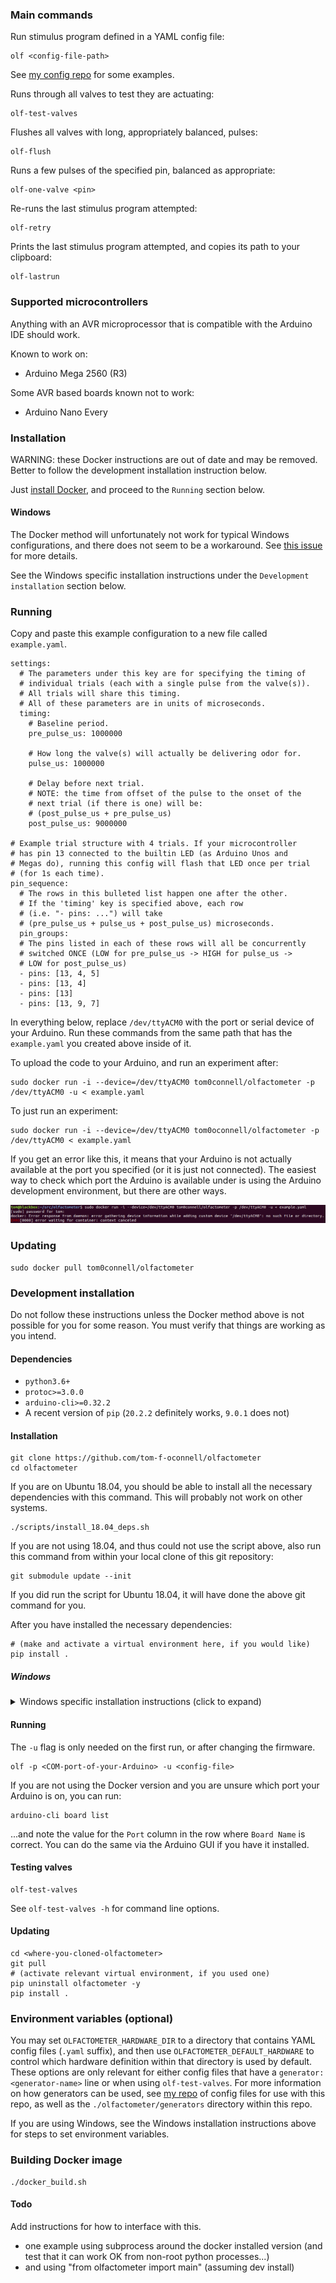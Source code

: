 
### Main commands

Run stimulus program defined in a YAML config file:
```
olf <config-file-path>
```
See [my config repo](https://github.com/tom-f-oconnell/tom_olfactometer_configs) 
for some examples.


Runs through all valves to test they are actuating:
```
olf-test-valves
```

Flushes all valves with long, appropriately balanced, pulses:
```
olf-flush
```

Runs a few pulses of the specified pin, balanced as appropriate:
```
olf-one-valve <pin>
```

Re-runs the last stimulus program attempted:
```
olf-retry
```

Prints the last stimulus program attempted, and copies its path to your clipboard:
```
olf-lastrun
```

### Supported microcontrollers

Anything with an AVR microprocessor that is compatible with the Arduino IDE
should work.

Known to work on:
- Arduino Mega 2560 (R3)

Some AVR based boards known not to work:
- Arduino Nano Every


### Installation

WARNING: these Docker instructions are out of date and may be removed. Better to follow
the development installation instruction below.

Just [install Docker](https://docs.docker.com/get-docker/), and proceed to the 
`Running` section below.

#### Windows 
The Docker method will unfortunately not work for typical Windows
configurations, and there does not seem to be a workaround. See 
[this issue](https://github.com/docker/for-win/issues/1018) for more details.

See the Windows specific installation instructions under the
`Development installation` section below.


### Running
Copy and paste this example configuration to a new file called `example.yaml`.
```
settings:
  # The parameters under this key are for specifying the timing of
  # individual trials (each with a single pulse from the valve(s)).
  # All trials will share this timing.
  # All of these parameters are in units of microseconds.
  timing:
    # Baseline period.
    pre_pulse_us: 1000000

    # How long the valve(s) will actually be delivering odor for.
    pulse_us: 1000000

    # Delay before next trial.
    # NOTE: the time from offset of the pulse to the onset of the
    # next trial (if there is one) will be:
    # (post_pulse_us + pre_pulse_us)
    post_pulse_us: 9000000

# Example trial structure with 4 trials. If your microcontroller 
# has pin 13 connected to the builtin LED (as Arduino Unos and 
# Megas do), running this config will flash that LED once per trial 
# (for 1s each time).
pin_sequence:
  # The rows in this bulleted list happen one after the other.
  # If the 'timing' key is specified above, each row
  # (i.e. "- pins: ...") will take
  # (pre_pulse_us + pulse_us + post_pulse_us) microseconds.
  pin_groups:
  # The pins listed in each of these rows will all be concurrently 
  # switched ONCE (LOW for pre_pulse_us -> HIGH for pulse_us ->
  # LOW for post_pulse_us)
  - pins: [13, 4, 5]
  - pins: [13, 4]
  - pins: [13]
  - pins: [13, 9, 7]
```

In everything below, replace `/dev/ttyACM0` with the port or serial device of
your Arduino. Run these commands from the same path that has the `example.yaml`
you created above inside of it.

To upload the code to your Arduino, and run an experiment after:
```
sudo docker run -i --device=/dev/ttyACM0 tom0connell/olfactometer -p /dev/ttyACM0 -u < example.yaml
```

To just run an experiment:
```
sudo docker run -i --device=/dev/ttyACM0 tom0oconnell/olfactometer -p /dev/ttyACM0 < example.yaml
```

If you get an error like this, it means that your Arduino is not actually
available at the port you specified (or it is just not connected). The easiest
way to check which port the Arduino is available under is using the Arduino
development environment, but there are other ways.

![Docker wrong device error](docs/screenshots/wrong_port_err.png)


### Updating
```
sudo docker pull tom0connell/olfactometer
```


### Development installation
Do not follow these instructions unless the Docker method above is not possible
for you for some reason. You must verify that things are working as you intend.

#### Dependencies
- `python3.6+`
- `protoc>=3.0.0`
- `arduino-cli>=0.32.2`
- A recent version of `pip` (`20.2.2` definitely works, `9.0.1` does not)

#### Installation
```
git clone https://github.com/tom-f-oconnell/olfactometer
cd olfactometer
```

If you are on Ubuntu 18.04, you should be able to install all the necessary
dependencies with this command. This will probably not work on other systems.
```
./scripts/install_18.04_deps.sh
```
If you are not using 18.04, and thus could not use the script above, also run
this command from within your local clone of this git repository:
```
git submodule update --init
```
If you did run the script for Ubuntu 18.04, it will have done the above git
command for you.

After you have installed the necessary dependencies:
```
# (make and activate a virtual environment here, if you would like)
pip install .
```

##### Windows
<details><summary>Windows specific installation instructions (click to expand)</summary>

1. Make sure that `python>=3.6` and `git` are installed. Git bash can be used for
   most / all of the commands below, or the Windows command prompt if you'd rather 
   / if Git bash has issues.

2. Follow the installation steps above, except `pip install .`

3. Download `arduino-cli` ZIP file [here](https://arduino.github.io/arduino-cli/latest/installation/),
   by following the `Windows 64 bit` link.

4. Extract and copy to `C:\Program Files\arduino-cli`, so that directly inside
   this new folder there is the `arduino-cli.exe` from the ZIP file.

5. Add `C:\Program Files\arduino-cli` to your `Path` environment variable, by
   pressing the Windows key, searching for "environment variable", clicking the
   result, and then clicking the `Environment Variables...` button at the
   bottom of the window that pops up. In the "User variables for
   <your-username>" section at the top, select the row for the `Path` variable,
   and select "Edit". In the new window, click the "New" button, to add a new
   path to this variable (which is a list of paths). Paste / type in
   `C:\Program Files\arduino-cli`.

   The above works for Windows 10. For Windows 7, you will need to select
   "Edit the system environment variables" from the search under the Windows key.
   Then the relevant variable will be "Path" under the "System variables" section.
   You will need to add (`;` separated) paths manually to this string. If you
   have a "Path" / "PATH" in the user specific section, you should use that
   rather than modify the system variable.

6. To finish setting up `arduino-cli`:

    ```
    arduino-cli core update-index
    arduino-cli core install arduino:avr
    ```

    You may need to answer a GUI prompt for administrator privileges for the
    second step above.

7. Download the latest `protoc-<x.y.z>-win64.zip` from [this 
   link](https://github.com/protocolbuffers/protobuf/releases). Repeat steps 4
   and 5 for this ZIP file, though copy the contents of the ZIP file to
   `C:\Program Files\protoc` and only add `C:\Program Files\protoc\bin` to
   `Path`.

8. `cd` to the `olfactometer` directory and (making sure that `python` is
   running the version of python you expect) run:
   `python -m pip install .`

9. Find where the `pip` command in step 8 created the `olf` executable, and add
   this to `Path` as well. For me, the path I needed to add was the path in the
   `Location` row of `python -m pip show olfactometer` output with `\Python38\Scripts`
   appended to the end:
   `C:\Users\tom\AppData\Local\Packages\PythonSoftwareFoundation.Python.3.8_qbz5n2kfra8p0\LocalCache\local-packages\Python38\Scripts`

   If `python -m pip show` doesn't work, you can also try:

    ```
    $ python
    >>> import olfactometer # don't call this from either <olfactometer> or the directory containing it
    >>> olfactometer.__file__
    ```
   
   ...and look around the directory that is output.

10. If you plan to run `olf` from Git bash, rather than the Windows command prompt,
    then you should edit `~/.bashrc` to add the line:

    ```
    export PYTHONUNBUFFERED=1
    ```
    
    ...so that interactive output when running stimulus programs is not delayed.

    Note that some of my attempts to install this on Windows have not been able
    to get `python` to work inside Git bash.

</details>


#### Running
The `-u` flag is only needed on the first run, or after changing the firmware.
```
olf -p <COM-port-of-your-Arduino> -u <config-file>
```

If you are not using the Docker version and you are unsure which port your
Arduino is on, you can run:
```
arduino-cli board list
```
...and note the value for the `Port` column in the row where `Board Name` is correct.
You can do the same via the Arduino GUI if you have it installed.


#### Testing valves
```
olf-test-valves
```

See `olf-test-valves -h` for command line options.


#### Updating

```
cd <where-you-cloned-olfactometer>
git pull
# (activate relevant virtual environment, if you used one)
pip uninstall olfactometer -y
pip install .
```


### Environment variables (optional)

You may set `OLFACTOMETER_HARDWARE_DIR` to a directory that contains YAML
config files (`.yaml` suffix), and then use `OLFACTOMETER_DEFAULT_HARDWARE` to
control which hardware definition within that directory is used by default.
These options are only relevant for either config files that have a
`generator: <generator-name>` line or when using `olf-test-valves`. For more
information on how generators can be used, see 
[my repo](https://github.com/tom-f-oconnell/tom_olfactometer_configs) of config
files for use with this repo, as well as the `./olfactometer/generators`
directory within this repo.

If you are using Windows, see the Windows installation instructions above for
steps to set environment variables.


### Building Docker image
```
./docker_build.sh
```


#### Todo

Add instructions for how to interface with this.
- one example using subprocess around the docker installed version
  (and test that it can work OK from non-root python processes...)
- and using "from olfactometer import main" (assuming dev install)

